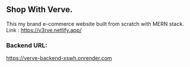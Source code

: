 ## Shop With Verve.

This my brand e-commerce website built from scratch with MERN stack.
Link : https://v3rve.netlify.app/   



### Backend URL:

https://verve-backend-xswh.onrender.com
